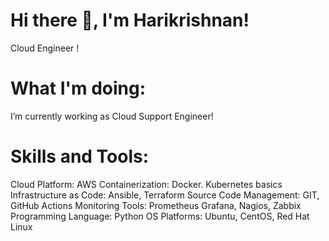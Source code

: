 # Hi there 👋, I'm Harikrishnan!

Cloud Engineer !

# What I'm doing:
I’m currently working as Cloud Support Engineer!

# Skills and Tools:
Cloud Platform: AWS
Containerization: Docker. Kubernetes basics
Infrastructure as Code: Ansible, Terraform
Source Code Management: GIT, GitHub Actions
Monitoring Tools: Prometheus Grafana, Nagios, Zabbix
Programming Language: Python
OS Platforms: Ubuntu, CentOS, Red Hat Linux
